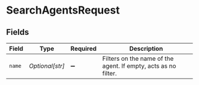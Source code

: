 # SearchAgentsRequest


## Fields

| Field                                                          | Type                                                           | Required                                                       | Description                                                    |
| -------------------------------------------------------------- | -------------------------------------------------------------- | -------------------------------------------------------------- | -------------------------------------------------------------- |
| `name`                                                         | *Optional[str]*                                                | :heavy_minus_sign:                                             | Filters on the name of the agent. If empty, acts as no filter. |